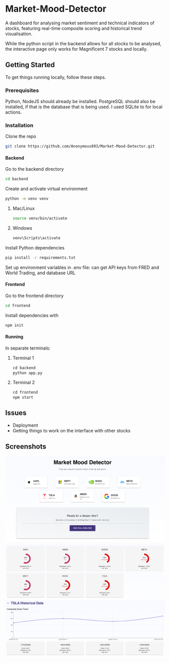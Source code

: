 # Market-Mood-Detector

A dashboard for analysing market sentiment and technical indicators of stocks, featuring real-time composite scoring and historical trend visualisation.

While the python script in the backend allows for all stocks to be analysed, the interactive page only works for Magnificent 7 stocks and locally.


<!-- GETTING STARTED -->
## Getting Started
To get things running locally, follow these steps.

### Prerequisites
Python, NodeJS should already be installed. PostgreSQL should also be installed, if that is the database that is being used. I used SQLite to for local actions.

### Installation

Clone the repo
   ```sh
   git clone https://github.com/Anonymous893/Market-Mood-Detector.git
   ```
#### Backend
Go to the backend directory
   ```sh
   cd backend
   ```
Create and activate virtual environment
   ```sh
   python -m venv venv
   ```

1. Mac/Linux
   ```sh
   source venv/bin/activate
   ```
2. Windows
   ```sh
   venv\Scripts\activate
   ```

Install Python dependencies
   ```sh
   pip install -r requirements.txt
   ```

Set up environment variables in .env file: can get API keys from FRED and World Trading, and database URL

#### Frontend
Go to the frontend directory
   ```sh
   cd frontend
   ```

Install dependencies with
   ```sh
   npm init
   ```

#### Running
In separate terminals:
1. Terminal 1
    ```
    cd backend
    python app.py
    ```
2. Terminal 2
    ```
    cd frontend
    npm start
    ```

## Issues
* Deployment
* Getting things to work on the interface with other stocks

<!-- USAGE EXAMPLES -->
## Screenshots
![Start Page][home-screenshot]
![Analysis Page][analyse-screenshot]
![Specific Stock Page][specific-screenshot]

<!-- MARKDOWN LINKS & IMAGES -->
[home-screenshot]: screenshots/home.png
[analyse-screenshot]: screenshots/analyse.png
[specific-screenshot]: screenshots/specific.png